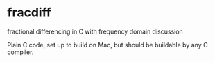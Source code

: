 # fracdiff
fractional differencing in C with frequency domain discussion

Plain C code, set up to build on Mac, but should be buildable by any C compiler.
